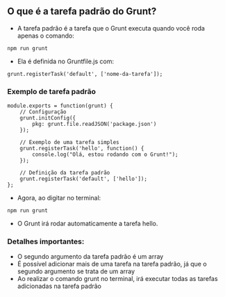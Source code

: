 ## O que é a tarefa padrão do Grunt?
- A tarefa padrão é a tarefa que o Grunt executa quando você roda apenas o comando:
```
npm run grunt
```
- Ela é definida no Gruntfile.js com:
```
grunt.registerTask('default', ['nome-da-tarefa']);
```
### Exemplo de tarefa padrão
```
module.exports = function(grunt) {
    // Configuração
    grunt.initConfig({
        pkg: grunt.file.readJSON('package.json')
    });

    // Exemplo de uma tarefa simples
    grunt.registerTask('hello', function() {
        console.log("Olá, estou rodando com o Grunt!");
    });

    // Definição da tarefa padrão
    grunt.registerTask('default', ['hello']);
};
```
- Agora, ao digitar no terminal:
```
npm run grunt
```
- O Grunt irá rodar automaticamente a tarefa hello.

### Detalhes importantes:
- O segundo argumento da tarefa padrão é um array
- É possível adicionar mais de uma tarefa na tarefa padrão, já que o segundo argumento se trata de um array
- Ao realizar o comando grunt no terminal, irá executar todas as tarefas adicionadas na tarefa padrão